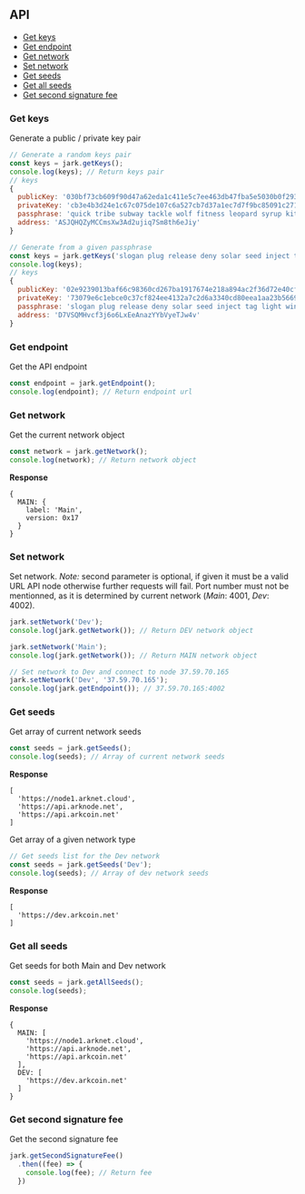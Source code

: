 ## API

- [Get keys](#get-keys)
- [Get endpoint](#get-endpoint)
- [Get network](#get-network)
- [Set network](#set-network)
- [Get seeds](#get-seeds)
- [Get all seeds](#get-all-seeds)
- [Get second signature fee](#get-second-signature-fee)

### Get keys
Generate a public / private key pair

```js
// Generate a random keys pair
const keys = jark.getKeys();
console.log(keys); // Return keys pair
// keys
{ 
  publicKey: '030bf73cb609f90d47a62eda1c411e5c7ee463db47fba5e5030b0f2932353d5618',
  privateKey: 'cb3e4b3d24e1c67c075de107c6a527cb7d37a1ec7d7f9bc85091c271a6020962',
  passphrase: 'quick tribe subway tackle wolf fitness leopard syrup kitten reject mansion vast',
  address: 'ASJQHQZyMCCmsXw3Ad2ujiq7Sm8th6eJiy'
}

// Generate from a given passphrase
const keys = jark.getKeys('slogan plug release deny solar seed inject tag light winner box oyster');
console.log(keys);
// keys
{ 
  publicKey: '02e9239013baf66c98360cd267ba1917674e218a894ac2f36d72e40cffc6e55e8a',
  privateKey: '73079e6c1ebce0c37cf824ee4132a7c2d6a3340cd80eea1aa23b566911b42005',
  passphrase: 'slogan plug release deny solar seed inject tag light winner box oyster',
  address: 'D7VSQMHvcf3j6o6LxEeAnazYYbVyeTJw4v'
}
```

### Get endpoint
Get the API endpoint

```js
const endpoint = jark.getEndpoint();
console.log(endpoint); // Return endpoint url
```

### Get network
Get the current network object

```js
const network = jark.getNetwork();
console.log(network); // Return network object
```
**Response**
```
{
  MAIN: {
    label: 'Main',
    version: 0x17
  }
}
```

### Set network
Set network. *Note:* second parameter is optional, if given it must be a valid
URL API node otherwise further requests will fail. Port number must not be mentionned, as it is 
determined by current network (*Main*: 4001, *Dev*: 4002).

```js
jark.setNetwork('Dev');
console.log(jark.getNetwork()); // Return DEV network object

jark.setNetwork('Main');
console.log(jark.getNetwork()); // Return MAIN network object

// Set network to Dev and connect to node 37.59.70.165
jark.setNetwork('Dev', '37.59.70.165');
console.log(jark.getEndpoint()); // 37.59.70.165:4002
```

### Get seeds
Get array of current network seeds

```js
const seeds = jark.getSeeds();
console.log(seeds); // Array of current network seeds
```
**Response**
```
[
  'https://node1.arknet.cloud',
  'https://api.arknode.net',
  'https://api.arkcoin.net'
]
```

Get array of a given network type
```js
// Get seeds list for the Dev network
const seeds = jark.getSeeds('Dev');
console.log(seeds); // Array of dev network seeds
```
**Response**
```
[
  'https://dev.arkcoin.net'
]
```

### Get all seeds
Get seeds for both Main and Dev network

```js
const seeds = jark.getAllSeeds();
console.log(seeds);
```
**Response**
```
{
  MAIN: [
    'https://node1.arknet.cloud',
    'https://api.arknode.net',
    'https://api.arkcoin.net'
  ],
  DEV: [
    'https://dev.arkcoin.net'
  ]
}
```

### Get second signature fee
Get the second signature fee

```js
jark.getSecondSignatureFee()
  .then((fee) => {
    console.log(fee); // Return fee
  })
```